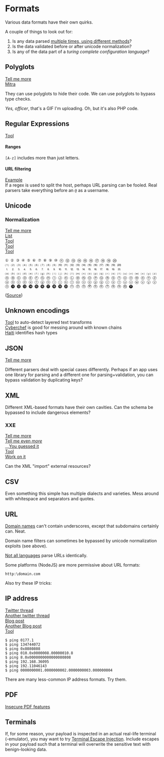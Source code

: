 # Formats

Various data formats have their own quirks.

A couple of things to look out for: 

1. Is any data parsed [multiple times, using different methods](https://about.gitlab.com/blog/2020/03/30/how-to-exploit-parser-differentials/)?   
2. Is the data validated before or after unicode normalization?  
3. Is any of the data part of a _turing complete configuration language_?

## Polyglots

[Tell me more](reversing.md#polyglots)  
[Mitra](https://github.com/corkami/mitra)

They can use polyglots to hide their code. We can use polyglots to bypass type checks.

_Yes, officer_, that's a GIF I'm uploading. Oh, but it's also PHP code.

## Regular Expressions

[Tool](https://regex101.com/)

#### Ranges

`[A-z]` includes more than just letters.

#### URL filtering

[Example](https://twitter.com/YShahinzadeh/status/1250889458641141760)  
If a regex is used to split the host, perhaps URL parsing can be fooled. Real parsers take everything before an `@` as a username. 

## Unicode

### Normalization

[Tell me more](https://jlajara.gitlab.io/web/2020/02/19/Bypass_WAF_Unicode.html)  
[List](https://appcheck-ng.com/wp-content/uploads/unicode_normalization.html)  
[Tool](https://github.com/eldstal/strinvader)  
[Tool](https://github.com/JesseClarkND/abnormalizer)  
[Tool](https://spaceraccoon.github.io/unicollider/)

```text
① ② ③ ④ ⑤ ⑥ ⑦ ⑧ ⑨ ⑩ ⑪ ⑫ ⑬ ⑭ ⑮ ⑯ ⑰ ⑱ ⑲ ⑳ 
⑴ ⑵ ⑶ ⑷ ⑸ ⑹ ⑺ ⑻ ⑼ ⑽ ⑾ ⑿ ⒀ ⒁ ⒂ ⒃ ⒄ ⒅ ⒆ ⒇ 
⒈ ⒉ ⒊ ⒋ ⒌ ⒍ ⒎ ⒏ ⒐ ⒑ ⒒ ⒓ ⒔ ⒕ ⒖ ⒗ ⒘ ⒙ ⒚ ⒛ 
⒜ ⒝ ⒞ ⒟ ⒠ ⒡ ⒢ ⒣ ⒤ ⒥ ⒦ ⒧ ⒨ ⒩ ⒪ ⒫ ⒬ ⒭ ⒮ ⒯ ⒰ ⒱ ⒲ ⒳ ⒴ ⒵ 
Ⓐ Ⓑ Ⓒ Ⓓ Ⓔ Ⓕ Ⓖ Ⓗ Ⓘ Ⓙ Ⓚ Ⓛ Ⓜ Ⓝ Ⓞ Ⓟ Ⓠ Ⓡ Ⓢ Ⓣ Ⓤ Ⓥ Ⓦ Ⓧ Ⓨ Ⓩ 
ⓐ ⓑ ⓒ ⓓ ⓔ ⓕ ⓖ ⓗ ⓘ ⓙ ⓚ ⓛ ⓜ ⓝ ⓞ ⓟ ⓠ ⓡ ⓢ ⓣ ⓤ ⓥ ⓦ ⓧ ⓨ ⓩ 
⓪ ⓫ ⓬ ⓭ ⓮ ⓯ ⓰ ⓱ ⓲ ⓳ ⓴ ⓵ ⓶ ⓷ ⓸ ⓹ ⓺ ⓻ ⓼ ⓽ ⓾ ⓿
```

\([Source](https://www.hahwul.com/phoenix/ssrf-open-redirect)\)

## Unknown encodings

[Tool](https://transformations.jobertabma.nl/) to auto-detect layered text transforms  
[Cyberchef](https://www.google.com/url?sa=t&rct=j&q=&esrc=s&source=web&cd=&cad=rja&uact=8&ved=2ahUKEwi8mN7r6sTvAhVJa8AKHcXiBlEQFjAAegQIAxAD&url=https%3A%2F%2Fgchq.github.io%2FCyberChef%2F&usg=AOvVaw3cJhXGWs_4gKkmjmhQLSNC) is good for messing around with known chains[  
Haiti](https://github.com/noraj/haiti) identifies hash types

## JSON

[Tell me more](https://labs.bishopfox.com/tech-blog/an-exploration-of-json-interoperability-vulnerabilities)

Different parsers deal with special cases differently. Perhaps if an app uses one library for parsing and a different one for parsing+validation, you can bypass validation by duplicating keys?

## XML

Different XML-based formats have their own cavities. Can the schema be bypassed to include dangerous elements?

### XXE

[Tell me more](https://blog.cobalt.io/how-to-execute-an-xml-external-entity-injection-xxe-5d5c262d5b16)  
[Tell me even _more_](https://owasp.org/www-community/vulnerabilities/XML_External_Entity_%28XXE%29_Processing)  
__[You guessed it](https://www.netsparker.com/blog/web-security/xxe-xml-external-entity-attacks/)  
[Tool](https://github.com/luisfontes19/xxexploiter)  
[Work on it](https://gosecure.github.io/xxe-workshop/)

Can the XML "import" external resources?

## CSV

Even something this simple has multiple dialects and varieties. Mess around with whitespace and separators and quotes.

## URL

[Domain names](https://twitter.com/s0md3v/status/1354733673069694978?s=19) can't contain underscores, except that subdomains certainly can. Neat.

Domain name filters can sometimes be bypassed by unicode normalization exploits \(see above\).

[Not all languages](https://github.com/jimen0/differer) parse URLs identically.

Some platforms \(NodeJS\) are more permissive about URL formats:

```text
http:\domain.com
```

Also try these IP tricks:

## IP address

[Twitter thread](https://twitter.com/dave_universetf/status/1342685822286360576)  
[Another twitter thread](https://twitter.com/x0rz/status/928584447292858368)  
[Blog post](https://blog.dave.tf/post/ip-addr-parsing/)  
[Another Blog post](https://ma.ttias.be/theres-more-than-one-way-to-write-an-ip-address/)  
[Tool](https://github.com/D4Vinci/Cuteit)

```text
$ ping 0177.1
$ ping 134744072
$ ping 0x8080808
$ ping 010.0x0000008.00000010.8
$ ping 8.0x0000000000000080808
$ ping 192.168.36095
$ ping 192.11046143
$ ping 0000000001.0000000002.0000000003.000000004
```

There are many less-common IP address formats. Try them.

## PDF

[Insecure PDF features](https://web-in-security.blogspot.com/2021/01/insecure-features-in-pdfs.html)

## Terminals

If, for some reason, your payload is inspected in an actual real-life terminal \(-emulator\), you may want to try [Terminal Escape Injection](https://www.infosecmatter.com/terminal-escape-injection/). Include escapes in your payload such that a terminal will overwrite the sensitive text with benign-looking data.

